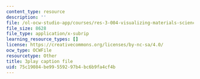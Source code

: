 ```yaml
---
content_type: resource
description: ''
file: /ol-ocw-studio-app/courses/res-3-004-visualizing-materials-science-fall-2017/75c19084be99559297b4bc6b9fa4cf4b_Tj3Hpf_HMk4.vtt
file_size: 8628
file_type: application/x-subrip
learning_resource_types: []
license: https://creativecommons.org/licenses/by-nc-sa/4.0/
ocw_type: OCWFile
resourcetype: Other
title: 3play caption file
uid: 75c19084-be99-5592-97b4-bc6b9fa4cf4b
---
```

